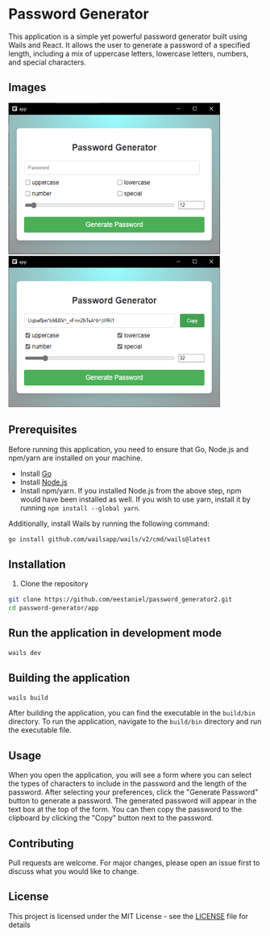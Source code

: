 
# Password Generator

This application is a simple yet powerful password generator built using Wails and React. It allows the user to generate a password of a specified length, including a mix of uppercase letters, lowercase letters, numbers, and special characters.

## Images
<img src="./imgs/img1.png" width="420" height="300" alt="img1">
<img src="./imgs/img2.png" width="420" height="300" alt="img1">


## Prerequisites

Before running this application, you need to ensure that Go, Node.js and npm/yarn are installed on your machine.

* Install [Go](https://golang.org/dl/)
* Install [Node.js](https://nodejs.org/en/download/)
* Install npm/yarn. If you installed Node.js from the above step, npm would have been installed as well. If you wish to use yarn, install it by running `npm install --global yarn`.

Additionally, install Wails by running the following command:

```bash
go install github.com/wailsapp/wails/v2/cmd/wails@latest
````
## Installation

1. Clone the repository
```bash
git clone https://github.com/eestaniel/password_generator2.git
cd password-generator/app
```
## Run the application in development mode
```sh
wails dev
```


## Building the application

```sh
wails build
```

After building the application, you can find the executable in the `build/bin` directory. 
To run the application, navigate to the `build/bin` directory and run the executable file.


## Usage

When you open the application, you will see a form where you can select the types of characters to include in the password and the length of the password. After selecting your preferences, click the "Generate Password" button to generate a password. The generated password will appear in the text box at the top of the form. You can then copy the password to the clipboard by clicking the "Copy" button next to the password.

## Contributing

Pull requests are welcome. For major changes, please open an issue first to discuss what you would like to change.

## License

This project is licensed under the MIT License - see the [LICENSE](LICENSE) file for details
